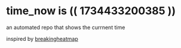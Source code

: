 # time_now is (( 1734433200385 ))

an automated repo that shows the currnent time

inspired by [breakingheatmap](https://github.com/breakingheatmap/breakingheatmap)